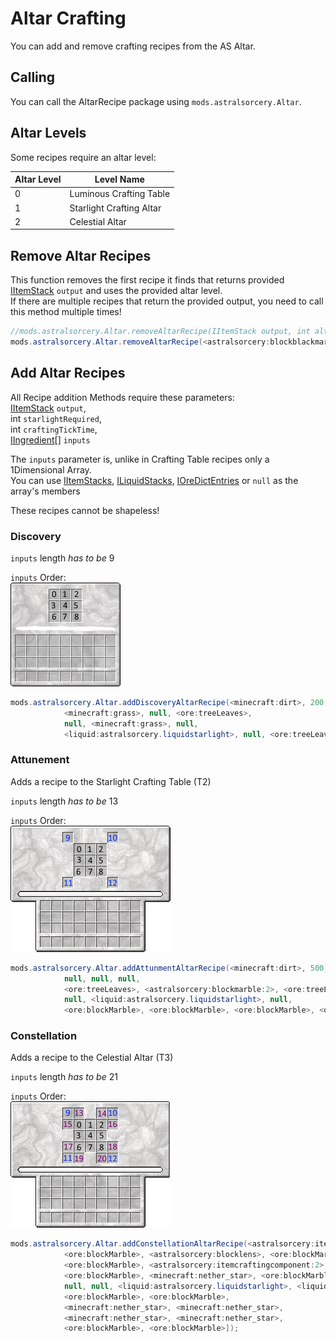# Altar Crafting
You can add and remove crafting recipes from the AS Altar.


## Calling
You can call the AltarRecipe package using `mods.astralsorcery.Altar`.  


## Altar Levels
Some recipes require an altar level:

|Altar Level | Level Name             |
|------------|------------------------|
|0           |Luminous Crafting Table |
|1           |Starlight Crafting Altar|
|2           |Celestial Altar         |


## Remove Altar Recipes

This function removes the first recipe it finds that returns provided [IItemStack](/Vanilla/Items/IItemStack) `output` and uses the provided altar level.  
If there are multiple recipes that return the provided output, you need to call this method multiple times!

```JAVA
//mods.astralsorcery.Altar.removeAltarRecipe(IItemStack output, int altarLevel);
mods.astralsorcery.Altar.removeAltarRecipe(<astralsorcery:blockblackmarble>, 0);
```


## Add Altar Recipes

All Recipe addition Methods require these parameters:  
[IItemStack](/Vanilla/Items/IItemStack) `output`,  
int `starlightRequired`,  
int `craftingTickTime`,  
[IIngredient](/Vanilla/Variable_Types/IIngredient)[] `inputs`

The `inputs` parameter is, unlike in Crafting Table recipes only a 1Dimensional Array.  
You can use [IItemStacks](/Vanilla/Items/IItemStack), [ILiquidStacks](/Vanilla/Liquids/ILiquidStack), [IOreDictEntries](/Vanilla/OreDict) or `null` as the array's members

These recipes cannot be shapeless!


### Discovery
`inputs` length *has to be* 9

`inputs` Order:  
![Inputs Order](Assets/guialtar1.png)

```JAVA
mods.astralsorcery.Altar.addDiscoveryAltarRecipe(<minecraft:dirt>, 200, 200, [
			<minecraft:grass>, null, <ore:treeLeaves>,
			null, <minecraft:grass>, null,
			<liquid:astralsorcery.liquidstarlight>, null, <ore:treeLeaves>]);
```


### Attunement

Adds a recipe to the Starlight Crafting Table (T2)

`inputs` length *has to be* 13

`inputs` Order:  
![Inputs Order](Assets/guialtar2.png)

```JAVA
mods.astralsorcery.Altar.addAttunmentAltarRecipe(<minecraft:dirt>, 500, 300, [
			null, null, null,
			<ore:treeLeaves>, <astralsorcery:blockmarble:2>, <ore:treeLeaves>,
			null, <liquid:astralsorcery.liquidstarlight>, null,
			<ore:blockMarble>, <ore:blockMarble>, <ore:blockMarble>, <ore:blockMarble>]);
```


### Constellation

Adds a recipe to the Celestial Altar (T3)

`inputs` length *has to be* 21

`inputs` Order:  
![Inputs Order](Assets/guialtar3.png)

```JAVA
mods.astralsorcery.Altar.addConstellationAltarRecipe(<astralsorcery:itemcraftingcomponent:2>, 2000, 10, [
			<ore:blockMarble>, <astralsorcery:blocklens>, <ore:blockMarble>,
			<ore:blockMarble>, <astralsorcery:itemcraftingcomponent:2>, <ore:blockMarble>,
			<ore:blockMarble>, <minecraft:nether_star>, <ore:blockMarble>,
			null, null, <liquid:astralsorcery.liquidstarlight>, <liquid:astralsorcery.liquidstarlight>,
			<ore:blockMarble>, <ore:blockMarble>,
			<minecraft:nether_star>, <minecraft:nether_star>,
			<minecraft:nether_star>, <minecraft:nether_star>,
			<ore:blockMarble>, <ore:blockMarble>]);
```